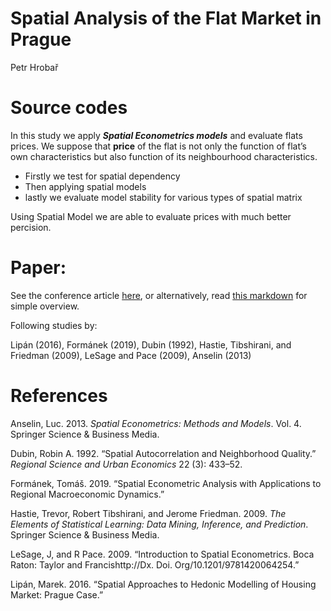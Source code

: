 Spatial Analysis of the Flat Market in Prague
================
Petr Hrobař

# Source codes

In this study we apply ***Spatial Econometrics models*** and evaluate
flats prices. We suppose that **price** of the flat is not only the
function of flat’s own characteristics but also function of its
neighbourhood characteristics.

  - Firstly we test for spatial dependency
  - Then applying spatial models
  - lastly we evaluate model stability for various types of spatial
    matrix

Using Spatial Model we are able to evaluate prices with much better
percision.

# Paper:

See the conference article
[here](https://github.com/petrhrobar/Spatial_Flats/blob/master/Spatial%20Analysis%20of%20the%20Flat%20Market%20in%20Prague.pdf),
or alternatively, read [this
markdown](https://github.com/petrhrobar/Spatial_Flats/blob/master/Markdown_overview/paper_overview.md)
for simple overview.

Following studies by:

Lipán (2016), Formánek (2019), Dubin (1992), Hastie, Tibshirani, and
Friedman (2009), LeSage and Pace (2009), Anselin (2013)

# References

<div id="refs" class="references">

<div id="ref-anselin2013spatial">

Anselin, Luc. 2013. *Spatial Econometrics: Methods and Models*. Vol. 4.
Springer Science & Business Media.

</div>

<div id="ref-dubin1992spatial">

Dubin, Robin A. 1992. “Spatial Autocorrelation and Neighborhood
Quality.” *Regional Science and Urban Economics* 22 (3): 433–52.

</div>

<div id="ref-formanek2019spatial">

Formánek, Tomáš. 2019. “Spatial Econometric Analysis with Applications
to Regional Macroeconomic Dynamics.”

</div>

<div id="ref-hastie2009elements">

Hastie, Trevor, Robert Tibshirani, and Jerome Friedman. 2009. *The
Elements of Statistical Learning: Data Mining, Inference, and
Prediction*. Springer Science & Business Media.

</div>

<div id="ref-lesage2009introduction">

LeSage, J, and R Pace. 2009. “Introduction to Spatial Econometrics. Boca
Raton: Taylor and Francishttp://Dx. Doi. Org/10.1201/9781420064254.”

</div>

<div id="ref-lipan2016spatial">

Lipán, Marek. 2016. “Spatial Approaches to Hedonic Modelling of Housing
Market: Prague Case.”

</div>

</div>
